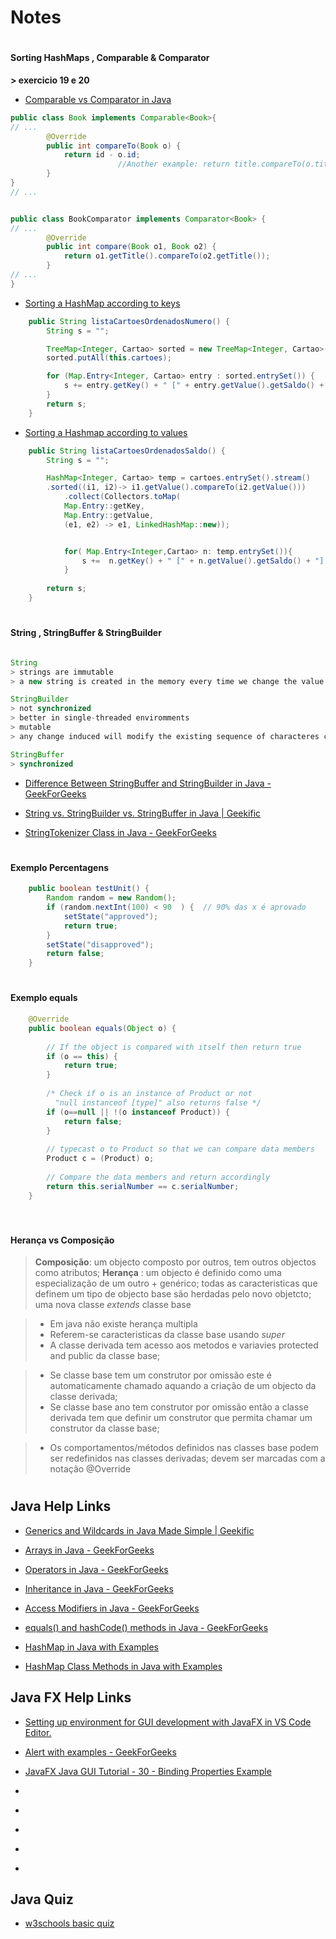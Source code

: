 # Notes 


#

#### Sorting  HashMaps , Comparable & Comparator 
**> exercicio 19 e 20**

- [ Comparable vs Comparator in Java ](https://www.geeksforgeeks.org/comparable-vs-comparator-in-java/)

``` java
public class Book implements Comparable<Book>{
// ...
        @Override
        public int compareTo(Book o) {
            return id - o.id;
                        //Another example: return title.compareTo(o.title);
        }
}
// ...
``` 


``` java

public class BookComparator implements Comparator<Book> {
// ...
        @Override
        public int compare(Book o1, Book o2) {
            return o1.getTitle().compareTo(o2.getTitle());
        }
// ...
}
``` 

- [ Sorting a HashMap according to keys  ](https://www.geeksforgeeks.org/sorting-hashmap-according-key-value-java/)
``` java
    public String listaCartoesOrdenadosNumero() {
        String s = "";

        TreeMap<Integer, Cartao> sorted = new TreeMap<Integer, Cartao>();
        sorted.putAll(this.cartoes);

        for (Map.Entry<Integer, Cartao> entry : sorted.entrySet()) {
            s += entry.getKey() + " [" + entry.getValue().getSaldo() + "] \n";
        }
        return s;
    }
``` 


- [ Sorting a Hashmap according to values ](https://www.geeksforgeeks.org/sorting-a-hashmap-according-to-values/ )
``` java
    public String listaCartoesOrdenadosSaldo() {
        String s = "";

        HashMap<Integer, Cartao> temp = cartoes.entrySet().stream()
        .sorted((i1, i2)-> i1.getValue().compareTo(i2.getValue()))
            .collect(Collectors.toMap(
            Map.Entry::getKey,
            Map.Entry::getValue,
            (e1, e2) -> e1, LinkedHashMap::new));


            for( Map.Entry<Integer,Cartao> n: temp.entrySet()){
                s +=  n.getKey() + " [" + n.getValue().getSaldo() + "] \n";
            }
       
        return s;
    }
```

#

#### String , StringBuffer & StringBuilder 


``` java

String 
> strings are immutable
> a new string is created in the memory every time we change the value of the string

StringBuilder 
> not synchronized 
> better in single-threaded enviromments
> mutable
> any change induced will modify the existing sequence of characteres created in the memory 

StringBuffer
> synchronized 


``` 

 - [ Difference Between StringBuffer and StringBuilder in Java -  GeekForGeeks ](https://www.geeksforgeeks.org/difference-between-stringbuffer-and-stringbuilder-in-java/?ref=rp)

 - [ String vs. StringBuilder vs. StringBuffer in Java  | Geekific  ](https://www.youtube.com/watch?v=_drNcLWgUlE&ab_channel=Geekific)

  - [ StringTokenizer Class in Java  -  GeekForGeeks ]( https://www.geeksforgeeks.org/stringtokenizer-class-in-java/ )

#

#### Exemplo Percentagens 

``` java
    public boolean testUnit() {
        Random random = new Random();
        if (random.nextInt(100) < 90  ) {  // 90% das x é aprovado
            setState("approved");
            return true;
        }
        setState("disapproved");
        return false;
    }

``` 

#

#### Exemplo equals

``` java
    @Override
    public boolean equals(Object o) {
 
        // If the object is compared with itself then return true 
        if (o == this) {
            return true;
        }
 
        /* Check if o is an instance of Product or not
          "null instanceof [type]" also returns false */
        if (o==null || !(o instanceof Product)) {
            return false;
        }
         
        // typecast o to Product so that we can compare data members
        Product c = (Product) o;
         
        // Compare the data members and return accordingly
        return this.serialNumber == c.serialNumber;
    }
  
  ``` 





#

  #### Herança vs Composição 

  > **Composição**: um objecto composto por outros, tem outros objectos como atributos;
  > **Herança** : um objecto é definido como uma especialização de um outro + genérico; todas as caracteristicas que definem um tipo de objecto base são herdadas pelo novo objetcto; uma nova classe *extends* classe base

  > - Em java não existe herança multipla
  > - Referem-se caracteristicas da classe base usando *super*
  > - A classe derivada tem acesso aos metodos e variavies protected and public da classe base;

  > - Se classe base tem um construtor por omissão este é automaticamente chamado aquando a criação de um objecto da classe derivada;
  > - Se classe base ano tem construtor por omissão então a classe derivada tem que definir um construtor que permita chamar um construtor da classe base;

  > - Os comportamentos/métodos definidos nas classes base podem ser redefinidos nas classes derivadas; devem ser marcadas com a notação @Override 

  



  #




## Java Help Links 

 - [ Generics and Wildcards in Java Made Simple | Geekific ](https://www.youtube.com/watch?v=vqjA6dqugq8&ab_channel=Geekific/)

 - [ Arrays in Java -  GeekForGeeks ](https://www.geeksforgeeks.org/arrays-in-java/)

 - [ Operators in Java  -  GeekForGeeks ](https://www.geeksforgeeks.org/operators-in-java/)

 - [ Inheritance in Java  -  GeekForGeeks ](https://www.geeksforgeeks.org/inheritance-in-java/)

  - [ Access Modifiers in Java -  GeekForGeeks  ]( https://www.geeksforgeeks.org/access-modifiers-java/ )

  - [ equals() and hashCode() methods in Java  -  GeekForGeeks ](https://www.geeksforgeeks.org/equals-hashcode-methods-java/)

 - [ HashMap in Java with Examples ]( https://www.geeksforgeeks.org/java-util-hashmap-in-java-with-examples/)

- [ HashMap Class Methods in Java with Examples ]( https://www.geeksforgeeks.org/hashmap-class-methods-java-examples-set-1-put-get-isempty-size/?ref=rp )




## Java FX Help Links

- [ Setting up environment for GUI development with JavaFX in VS Code Editor.   ](https://www.youtube.com/watch?v=UzPFlpSrGI8&ab_channel=Innovator )

- [  Alert with examples -  GeekForGeeks ](https://www.geeksforgeeks.org/javafx-alert-with-examples/ )

- [ JavaFX Java GUI Tutorial - 30 - Binding Properties Example ]( https://www.youtube.com/watch?v=6Zi2L0kHSx4&ab_channel=thenewboston )


- [  ]( )

- [  ]( )

- [  ]( )

- [  ]( )

- [  ]( )


## Java Quiz 

- [ w3schools basic quiz ]( https://www.w3schools.com/quiztest/quiztest.asp?qtest=JAVA )